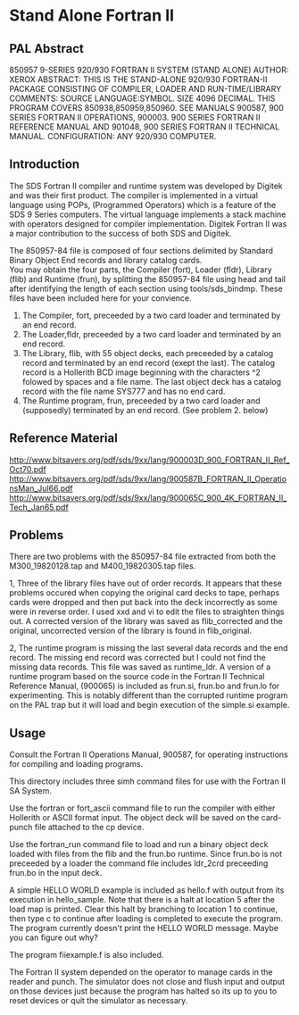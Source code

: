 # Stand Alone Fortran II

## PAL Abstract
850957 9-SERIES 920/930 FORTRAN II SYSTEM (STAND ALONE) 
AUTHOR: XEROX
ABSTRACT:
THIS IS THE STAND-ALONE 920/930 FORTRAN-II PACKAGE CONSISTING OF COMPILER, LOADER
AND RUN-TIME/LIBRARY
COMMENTS:
SOURCE LANGUAGE:SYMBOL. SIZE 4096 DECIMAL. THIS PROGRAM COVERS 850938,850959,850960.
SEE MANUALS 900587, 900 SERIES FORTRAN II OPERATIONS, 900003. 900 SERIES FORTRAN II REFERENCE MANUAL AND 901048, 900 SERIES FORTRAN II TECHNICAL MANUAL. 
CONFIGURATION: ANY 920/930 COMPUTER.

## Introduction
The SDS Fortran II compiler and runtime system was developed by Digitek and was their first product.  The compiler is implemented in a virtual language using POPs, (Programmed Operators) which is a feature of the SDS 9 Series computers.  The virtual language implements a stack machine with operators designed for compiler implementation.  Digitek Fortran II was a major contribution to the success of both SDS and Digitek.

The 850957-84 file is composed of four sections delimited by Standard Binary Object End records and library catalog cards.  
You may obtain the four parts, the Compiler (fort), Loader (fldr),  Library (flib) and Runtime (frun), by splitting the
850957-84 file using head and tail after identifying the length of each section using tools/sds_bindmp.  These files have been included here for your convience.

1. The Compiler, fort, preceeded by a two card loader and terminated by an end record.
2. The Loader,fldr, preceeded by a two card loader and terminated by an end record.
3. The Library, flib, with 55 object decks, each preceeded by a catalog record and terminated by an end record (exept the last).  The catalog record is a Hollerith BCD image beginning with the characters ^2 folowed by spaces and a file name.  The last object deck has a catalog record with the file name SYS777 and has no end card.
4. The Runtime program, frun, preceeded by a two card loader and (supposedly) terminated by an end record.  (See problem 2. below)



## Reference Material
http://www.bitsavers.org/pdf/sds/9xx/lang/900003D_900_FORTRAN_II_Ref_Oct70.pdf
http://www.bitsavers.org/pdf/sds/9xx/lang/900587B_FORTRAN_II_OperationsMan_Jul66.pdf
http://www.bitsavers.org/pdf/sds/9xx/lang/900065C_900_4K_FORTRAN_II_Tech_Jan65.pdf

## Problems
There are two problems with the 850957-84 file extracted from both the M300_19820128.tap and M400_19820305.tap files.   

1, Three of the library files have out of order records.  It appears that these problems occured when copying the original card decks to tape, perhaps cards were dropped and then put back into the deck incorrectly as some were in reverse order.  I used xxd and vi to edit the files to straighten things out.  A corrected version of the library was saved as flib_corrected and the original, uncorrected version of the library is found in flib_original.

2, The runtime program is missing the last several data records and the end record.  The missing end record was corrected but I could not find the missing data records.  This file was saved as runtime_ldr.  A version of a runtime program based on the source code in the Fortran II Technical Reference Manual, (900065) is included as frun.si, frun.bo and frun.lo for experimenting.  This is notably different than the corrupted runtime program on the PAL trap but it will load and begin execution of the simple.si example.

## Usage

Consult the Fortran II Operations Manual, 900587, for operating instructions for compiling and loading programs.

This directory includes three simh command files for use with the Fortran II SA System.  

Use the fortran or fort_ascii command file to run the compiler with either Hollerith or ASCII format input.  The object deck will be saved on the card-punch file attached to the cp device.

Use the fortran_run command file to load and run a binary object deck loaded with files from the flib and the frun.bo runtime.  Since frun.bo is not preceeded by a loader the command file includes ldr_2crd preceeding frun.bo in the input deck. 

A simple HELLO WORLD example is included as hello.f with output from its execution in hello_sample.   Note that there is a halt at location 5 after the load map is printed.  Clear this halt by branching to location 1 to continue, then type c to continue after loading is completed to execute the program.  The program currently doesn't print the HELLO WORLD message. Maybe you can figure out why?

The program fiiexample.f is also included.

The Fortran II system depended on the operator to manage cards in the reader and punch.  The simulator does not close and flush input and output on those devices just because the program has halted so its up to you to reset devices or quit the simulator as necessary.

